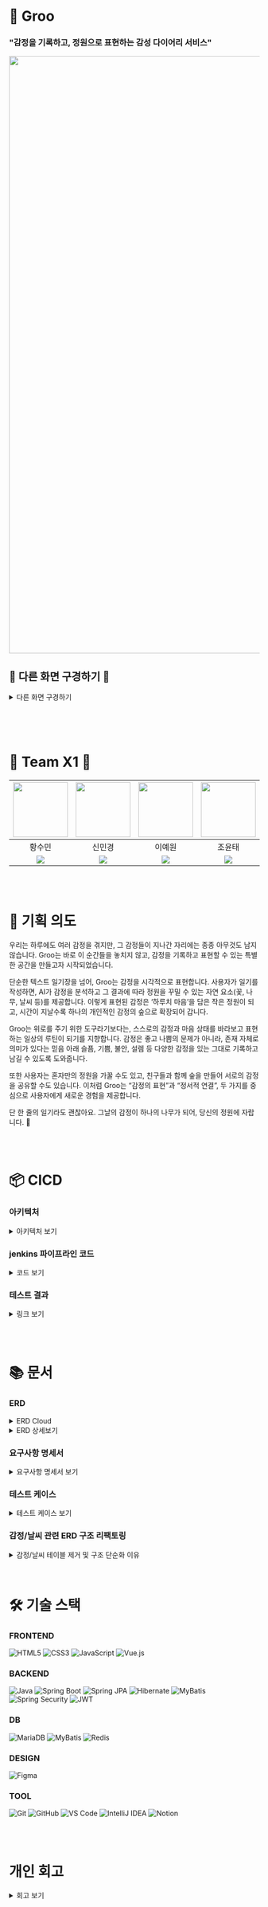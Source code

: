 # 🌳 Groo 

### __"감정을 기록하고, 정원으로 표현하는 감성 다이어리 서비스"__
 <img src="https://github.com/user-attachments/assets/e1b01c1a-a833-413a-b72b-b7d588f6d226" width="1200">

<br>

## 🏡 다른 화면 구경하기 🏡 

<details>
  <summary>다른 화면 구경하기</summary>

### 🏝️ 랜딩 페이지
  <img width="1440" alt="스크린샷 2025-05-04 오후 1 41 56" src="https://github.com/user-attachments/assets/0f111712-8b0a-441e-8469-7a44cfb1c395" />

### 🌴 로그인 화면
  <img width="1440" alt="image" src="https://github.com/user-attachments/assets/c4547bec-ca00-4a61-9d99-c4c3d25d24a8" />

### 🌿 메인 페이지
<img width="1440" alt="image" src="https://github.com/user-attachments/assets/f17c97c9-983a-4642-9d0d-3a277a263f93" />

### ⛳️ 감정일기 작성하기
<img width="1440" alt="image" src="https://github.com/user-attachments/assets/0725f384-806f-4ce2-aafc-9efdaacd5118" />

<br>

<details>
  <summary> 🌳 감정일기 작성하기 더보기 🌳</summary>
  <img width="1440" alt="image" src="https://github.com/user-attachments/assets/0236bfbc-ae95-428a-8db7-82d81aa7fd17" />
  <img width="1440" alt="image" src="https://github.com/user-attachments/assets/22137aff-2bd9-444a-a7c7-5a16a5fdd4c3" />
  <img width="1440" alt="image" src="https://github.com/user-attachments/assets/e18afbdb-5d47-4120-bd34-204ce78451e2" />
  <img width="1440" alt="image" src="https://github.com/user-attachments/assets/ff812093-a6fe-487a-b474-3e55f371d4ea" />  
  
  ☺️ 즐거움 -> 눈 내리는 배경으로 변경
  <img width="1440" alt="image" src="https://github.com/user-attachments/assets/fb80183a-926a-48ca-9eee-360d505bd042" />

  🌳 요약해서 보기
  <img src="https://github.com/user-attachments/assets/a76037d9-f2b6-4384-8f09-d2759c222120" width="1200">
</details>

<br>

### 🍀 감정일기 다시보기
<img width="1440" alt="image" src="https://github.com/user-attachments/assets/5b2f2919-b2b0-4030-af01-72daa9366359" />

<br>

<details>
  <summary> 🌳 감정일기 다시보기 더보기 🌳</summary>
  <img width="1440" alt="image" src="https://github.com/user-attachments/assets/ce2fd785-ff9c-4488-bfd7-279de5f37b77" />
</details>

<br>

  ![my_items](https://github.com/user-attachments/assets/ed93f004-61f2-41d3-ba1d-6b5202459d13)

  ![create_invite_link](https://github.com/user-attachments/assets/344c0452-dee9-458a-8247-2ad38bf53706)

  ![accept_invice_page](https://github.com/user-attachments/assets/3f2c294a-64d2-45e6-bf94-d5b41f9da074)

  <img width="1710" alt="image" src="https://github.com/user-attachments/assets/13c3d3ee-5e9f-4c75-9c85-758a58b908d5" />



</details>


<br><br><br>

# 🚀 Team X1 🚀

| <img src="https://github.com/user-attachments/assets/c96cd9e0-dee6-4026-9086-7b2ffee3e56f" width="110"> | <img src="https://github.com/user-attachments/assets/c3df4899-1878-4180-a133-689254256ec8" width="110"> | <img src="https://github.com/user-attachments/assets/2e220b76-b0b4-4939-a277-dd1dfbf92db1" width="110"> | <img src="https://github.com/user-attachments/assets/8c603a5c-9c99-4d21-a353-e194298b1318" width="110"> | <img src="https://github.com/user-attachments/assets/47e0f3a1-b5e0-48c7-b63f-590db29cc4df" width="110"> | <img src="https://github.com/user-attachments/assets/8d5fd81a-89cb-42a1-a432-45a5ab59516c" width="110"> |
| :-----------------------------------------------------------------------------------------------------: | :-----------------------------------------------------------------------------------------------------: | :-----------------------------------------------------------------------------------------------------: | :-----------------------------------------------------------------------------------------------------: | :-----------------------------------------------------------------------------------------------------: | :------------------------------------------------------------------------------------------------------: |
| 황수민 | 신민경 | 이예원 | 조윤태 | 이준규 | 박지원 |
| [<img src="https://img.shields.io/badge/Github-Link-181717?logo=Github">](https://github.com/emily9949) | [<img src="https://img.shields.io/badge/Github-Link-181717?logo=Github">](https://github.com/mmmv41) | [<img src="https://img.shields.io/badge/Github-Link-181717?logo=Github">](https://github.com/oni128) | [<img src="https://img.shields.io/badge/Github-Link-181717?logo=Github">](https://github.com/cxzaqq) | [<img src="https://img.shields.io/badge/Github-Link-181717?logo=Github">](https://github.com/JK-LEE98) | [<img src="https://img.shields.io/badge/Github-Link-181717?logo=Github">](https://github.com/zi-won) |


<br><br>
# 🌱 기획 의도

우리는 하루에도 여러 감정을 겪지만, 그 감정들이 지나간 자리에는 종종 아무것도 남지 않습니다.
Groo는 바로 이 순간들을 놓치지 않고, 감정을 기록하고 표현할 수 있는 특별한 공간을 만들고자 시작되었습니다.

단순한 텍스트 일기장을 넘어, Groo는 감정을 시각적으로 표현합니다.
사용자가 일기를 작성하면, AI가 감정을 분석하고 그 결과에 따라 정원을 꾸밀 수 있는 자연 요소(꽃, 나무, 날씨 등)를 제공합니다.
이렇게 표현된 감정은 ‘하루치 마음’을 담은 작은 정원이 되고,
시간이 지날수록 하나의 개인적인 감정의 숲으로 확장되어 갑니다.

Groo는 위로를 주기 위한 도구라기보다는, 스스로의 감정과 마음 상태를 바라보고 표현하는 일상의 루틴이 되기를 지향합니다.
감정은 좋고 나쁨의 문제가 아니라, 존재 자체로 의미가 있다는 믿음 아래
슬픔, 기쁨, 불안, 설렘 등 다양한 감정을 있는 그대로 기록하고 남길 수 있도록 도와줍니다.

또한 사용자는 혼자만의 정원을 가꿀 수도 있고, 친구들과 함께 숲을 만들어 서로의 감정을 공유할 수도 있습니다.
이처럼 Groo는 “감정의 표현”과 “정서적 연결”, 두 가지를 중심으로 사용자에게 새로운 경험을 제공합니다.

단 한 줄의 일기라도 괜찮아요.
그날의 감정이 하나의 나무가 되어, 당신의 정원에 자랍니다. 🌱

<br><br> 

# 📦 CICD

### 아키텍처

<details>
  <summary>아키텍처 보기</summary>

  ![image](https://github.com/user-attachments/assets/1e896b25-2f05-4c7d-92f9-442e9e02ae73)

</details>

### jenkins 파이프라인 코드

<details>
  <summary>코드 보기</summary>
  
  ```groovy
pipeline {
    agent any

    tools {
        gradle 'gradle'
        jdk 'openJDK17'
    }

    environment {
        GITHUB_URL = 'https://github.com/x1-company/be14-4th-x1-GROO-BE.git'
    }

    stages {
        stage('Preparation') {
            steps {
                script {
                    if (isUnix()) {
                        sh 'docker --version'
                    } else {
                        bat 'docker --version'
                    }
                }
            }
        }

        stage('Checkout & Inject Secrets') {
            steps {
                git branch: 'feature/roy/CICD', url: "${env.GITHUB_URL}"
                withCredentials([file(credentialsId: 'x1_groo_boot-yml', variable: 'APP_YML_PATH')]) {
                    script {
                        if (isUnix()) {
                            sh "mkdir -p ./src/main/resources"
                            sh "cp $APP_YML_PATH ./src/main/resources/application.yml"
                        } else {
                            bat 'if not exist src\\main\\resources mkdir src\\main\\resources'
                            bat 'copy %APP_YML_PATH% src\\main\\resources\\application.yml'
                        }
                    }
                }
            }
        }

        stage('Source Build') {
            steps {
                script {
                    if (isUnix()) {
                        sh "chmod +x ./gradlew"
                        sh "./gradlew clean build"
                    } else {
                        bat "gradlew.bat clean build"
                    }
                }
            }
        }

        stage('Container Build and Push') {
            steps {
                script {
                    withCredentials([usernamePassword(credentialsId: 'DOCKERHUB_PASSWORD', usernameVariable: 'DOCKER_USER', passwordVariable: 'DOCKER_PASS')]) {
                        if (isUnix()) {
                            sh "docker login -u ${DOCKER_USER} -p ${DOCKER_PASS}"
                            sh "docker build -t ${DOCKER_USER}/x1_groo_boot:latest ."
                            sh "docker push ${DOCKER_USER}/x1_groo_boot:latest"
                        } else {
                            bat "docker login -u %DOCKER_USER% -p %DOCKER_PASS%"
                            bat "docker build -t ${DOCKER_USER}/x1_groo_boot:latest ."
                            bat "docker push ${DOCKER_USER}/x1_groo_boot:latest"
                        }
                    }
                }
            }
        }

        stage('Run Container') {
            steps {
                script {
                    def containerName = "x1_groo_boot_container"
                    def imageName = "cxzaqq/x1_groo_boot:latest"

                    if (isUnix()) {
                        sh "docker ps -q --filter 'name=${containerName}' | grep -q . && docker rm -f ${containerName} || echo 'No existing container to remove'"
                        sh "docker run -d --name ${containerName} -p 8080:8080 ${imageName}"
                    } else {
                        bat """
                            FOR /F %%i IN ('docker ps -q --filter "name=${containerName}"') DO docker rm -f %%i
                            docker run -d --name ${containerName} -p 8080:8080 ${imageName}
                            docker ps
                            docker logs ${containerName}
                        """
                    }
                }
            }
        }
    }

    post {
        always {
            script {
                // application.yml 삭제
                if (isUnix()) {
                    sh 'rm -f ./src/main/resources/application.yml'
                    sh 'docker logout'
                } else {
                    bat 'del /F /Q src\\main\\resources\\application.yml'
                    bat 'docker logout'
                }
            }
        }
        success {
            echo 'Pipeline succeeded!'
        }
        failure {
            echo 'Pipeline failed!'
        }
    }
}
```
</details>

### 테스트 결과

<details>
  <summary>링크 보기</summary>

  https://ohgiraffers.notion.site/CICD-1e8649136c1180f78da6f0e62d73bb0b?pvs=73

</details>

<br><br>

# 📚 문서

### ERD
<details>
    <summary>ERD Cloud</summary>
<img width="1016" alt="KakaoTalk_Photo_2025-05-03-15-44-48" src="https://github.com/user-attachments/assets/d75dab37-700a-44cb-818a-0c66ac2146ea" />
</details>
<details>
    <summary>ERD 상세보기</summary>
  
```mermaid
erDiagram
    user {
        INT id PK
        VARCHAR email
        VARCHAR oauth_provider
        VARCHAR oauth_id
        VARCHAR password
        DATETIME created_at
        VARCHAR role
        DATETIME birth
        VARCHAR nickname
        BOOLEAN is_deleted
    }

    background {
        INT id PK
        VARCHAR name
        VARCHAR image_url
    }

    category {
        INT id PK
        VARCHAR category
    }

    item {
        INT id PK
        VARCHAR name
        VARCHAR image_url
        INT category_id FK
        VARCHAR emotion
    }

    forest {
        INT id PK
        VARCHAR name
        VARCHAR month
        BOOLEAN is_public
        INT background_id FK
        INT user_id FK
    }

    user_item {
        INT id PK
        INT item_id FK
        INT user_id FK
        INT total_count
        INT placed_count
        INT forest_id FK
    }

    shared_forest {
        INT id PK
        INT user_id FK
        INT forest_id FK
    }

    mailbox {
        INT id PK
        VARCHAR content
        DATETIME created_at
        BOOLEAN is_deleted
        INT user_id FK
        INT forest_id FK
    }

    announcement {
        INT id PK
        INT admin_id FK
        VARCHAR title
        TEXT content
        DATETIME created_at
    }

    diary {
        INT id PK
        DATETIME created_at
        DATETIME updated_at
        TEXT content
        BOOLEAN is_published
        INT user_id FK
        INT forest_id FK
        VARCHAR weather
    }

    diary_emotion {
        INT id PK
        INT weight
        INT diary_id FK
        VARCHAR emotion
    }

    placement {
        INT id PK
        DECIMAL position_x
        DECIMAL position_y
        INT user_id FK
        INT user_item_id FK
    }

    item }o--|| category : belongs_to
    forest }o--|| background : uses
    forest }o--|| user : owned_by
    user_item }o--|| user : owned_by
    user_item }o--|| item : contains
    user_item }o--|| forest : placed_in
    shared_forest }o--|| user : viewer
    shared_forest }o--|| forest : shared_from
    mailbox }o--|| user : written_by
    mailbox }o--|| forest : posted_in
    announcement }o--|| user : created_by
    diary }o--|| user : written_by
    diary }o--|| forest : related_to
    diary_emotion }o--|| diary : analyzed_from
    placement }o--|| user : placed_by
    placement }o--|| user_item : uses
```
</details>

### 요구사항 명세서

<details>
  <summary>요구사항 명세서 보기</summary>
  
<img width="817" alt="스크린샷 2025-05-04 00 06 32" src="https://github.com/user-attachments/assets/65f7a17c-c6e6-4a50-ba1e-e305a3f0be82" />

</details>

### 테스트 케이스

<details>
  <summary>테스트 케이스 보기</summary>
  
<img width="779" alt="스크린샷 2025-05-04 00 08 24" src="https://github.com/user-attachments/assets/a7a39015-ad36-4461-a827-8ae862526fb0" />

</details>

### 감정/날씨 관련 ERD 구조 리팩토링 
<details>
<summary>감정/날씨 테이블 제거 및 구조 단순화 이유</summary>
 
 <p align="center">
  <img src="https://github.com/user-attachments/assets/d84fdac2-b3e0-4982-b034-fade1bf7dba0" width="400"/>
  <img src="https://github.com/user-attachments/assets/84cf1632-b4ce-45b6-bd4b-8012d2a8a274" height="272"/>
</p>
<p align="center">
  <sub>왼쪽: 구조 초기 설계 | 오른쪽: 리팩토링 이후 구조</sub>
</p>

Groo 서비스 초안에서는 감정(`emotion`)과 날씨(`weather`) 정보를 각각 별도의 테이블로 관리하다 하나의 테이블로 묶어, 감정 분석 결과를 테이블 기반으로 저장한 뒤 해당 감정에 따른 날씨를 매핑하는 구조를 사용했습니다. 이는 데이터 정합성과 확장성을 고려한 설계였습니다.

하지만 실제 서비스 흐름과 운영 환경을 고려했을 때 다음과 같은 특성이 있었습니다:

- 감정과 날씨의 종류는 사전에 정의된 고정값
- 감정 분석 결과 중 가장 높은 감정 하나만 사용하여 날씨와 1:1 매핑
- 분석 결과는 일기 등록 시점에 한 번만 반영되고, 수정 시에는 재분석되지 않음

또한 감정 추출에 사용되는 AI 모델은 문장의 길이나 환경에 따라 결과 반환에 다소 시간이 걸리는 경우가 있었고,이로 인해 전체 프로세스를 가능한 간단하게 유지할 필요가 있다는 판단이 있었습니다.
이러한 점을 고려해, 감정과 날씨 정보를 테이블로 분리하여 저장하고 관리하기보다는 백엔드 로직 내 상수 기반 `Map<String, String>` 매핑을 사용하여 처리하고, 분석된 감정 결과만 저장하는 구조가
현실적인 서비스 운영 목적에 더 적합하다고 판단하였습니다.

이에 따라 관련 테이블은 ERD에서 제거했고, 감정-날씨 매핑은 코드 상에서 직접 정의된 Map 객체로 대체하여 분석 결과는 DTO 객체 내에 간단히 담아 전달하는 방식으로 리팩토링되었습니다.
그 결과, 전체 구조는 간결해졌고, 처리 속도 및 유지보수 효율성도 향상되었습니다.
</details>



<br><g4>

# 🛠️ 기술 스택

### FRONTEND  
![HTML5](https://img.shields.io/badge/HTML5-E34F26?style=for-the-badge&logo=html5&logoColor=white)
![CSS3](https://img.shields.io/badge/CSS3-1572B6?style=for-the-badge&logo=css3&logoColor=white)
![JavaScript](https://img.shields.io/badge/JavaScript-F7DF1E?style=for-the-badge&logo=javascript&logoColor=black)
![Vue.js](https://img.shields.io/badge/Vue.js-4FC08D?style=for-the-badge&logo=vue.js&logoColor=white)

### BACKEND  
![Java](https://img.shields.io/badge/Java-007396?style=for-the-badge&logo=java&logoColor=white)
![Spring Boot](https://img.shields.io/badge/Spring_Boot-6DB33F?style=for-the-badge&logo=spring-boot&logoColor=white)
![Spring JPA](https://img.shields.io/badge/JPA-6DB33F?style=for-the-badge&logo=spring&logoColor=white)
![Hibernate](https://img.shields.io/badge/Hibernate-59666C?style=for-the-badge&logo=hibernate&logoColor=white)
![MyBatis](https://img.shields.io/badge/MyBatis-B5E7A0?style=for-the-badge&logo=MyBatis&logoColor=black)
![Spring Security](https://img.shields.io/badge/Spring_Security-6DB33F?style=for-the-badge&logo=spring-security&logoColor=white)
![JWT](https://img.shields.io/badge/JWT-000000?style=for-the-badge&logo=json-web-tokens&logoColor=white)

### DB  
![MariaDB](https://img.shields.io/badge/MariaDB-003545?style=for-the-badge&logo=mariadb&logoColor=white)
![MyBatis](https://img.shields.io/badge/MyBatis-FFB725?style=for-the-badge&logo=MyBatis&logoColor=black)
![Redis](https://img.shields.io/badge/Redis-DC382D?style=for-the-badge&logo=redis&logoColor=white)

### DESIGN  
![Figma](https://img.shields.io/badge/Figma-F24E1E?style=for-the-badge&logo=figma&logoColor=white)

### TOOL  
![Git](https://img.shields.io/badge/Git-F05032?style=for-the-badge&logo=git&logoColor=white)
![GitHub](https://img.shields.io/badge/GitHub-181717?style=for-the-badge&logo=github&logoColor=white)
![VS Code](https://img.shields.io/badge/VS%20Code-007ACC?style=for-the-badge&logo=visualstudiocode&logoColor=white)
![IntelliJ IDEA](https://img.shields.io/badge/IntelliJIDEA-000000?style=for-the-badge&logo=intellijidea&logoColor=white)
![Notion](https://img.shields.io/badge/Notion-000000?style=for-the-badge&logo=notion&logoColor=white)


<br><br>

# 개인 회고

<details>
  <summary>회고 보기</summary>

  |이름|회고|
  |------|---|
  |박지원|내용|
  |신민경|내용|
  |이예원|이번 프로젝트는 부스형식으로 시연을 염두에 두고, 사람들의 이목을 집중시킬 수 있도록 시각적으로 흥미를 유도할 수 있는데 중점을 두었습니다. ui적으로 신경을 많이 쓴 결과, 눈길을 끄는 완성도 높은 결과물을 만들어 낼 수 있었습니다. 모델링에 시간을 많이 투자해 개발에 할애할 시간이 적어 걱정이 있었지만 팀원들의 엄청난 집중력과 실행력으로 완벽하게 소화해낸 것 같습니다. 프로젝트를 진행하면서 다시 한 번 느꼈던 건, 항상 모델링과 UI를 구상하는 과정이 가장 어렵다는 점이었습니다. 각자 생각하는 화면과 구조가 다르기 때문에 그것을 하나의 방향으로 통합하고 조율해 나가는 일이 얼마나 어렵고 섬세한 작업인지 한번 더 깨달았던 시간이었던 것 같습니다. 아직은 그런 상황 속에서 적극적으로 의견을 제시하거나, 조율을 주도하는 것이 쉽지 않지만, 이러한 경험을 통해 분명히 성장하고 있다고 생각합니다. 다음 프로젝트에서는 더 적극적으로 소통하고, 전체적인 흐름을 이해하는 사람이 되고 싶습니다. 마지막으로 끝까지 함께 고민하고 멋진 결과를 만들어낸 우리 팀 너무 자랑스럽고 감사하다는 말을 전다고 싶습니다.|
  |이준규|이번 프로젝트는 발표 형식이 아닌, 부스를 통해 서로의 서비스를 직접 체험해보는 형식이었기 때문에 주제 선정부터 쉽지 않았습니다. 특히 사용자의 직접적인 참여가 중요한 형태였기에, 기획 단계에서부터 프론트엔드 요소에 많은 신경을 썼습니다. 하지만 백엔드 개발자를 희망하는 우리 팀이 과연 이런 방향이 맞는가에 대한 고민도 함께 들었습니다. 모델링을 마치고 본격적으로 백엔드 개발에 착수했을 때, 예상보다 훨씬 복잡하고 어렵다는 걸 느꼈습니다. 단순히 테이블 수는 적었지만, 고려해야 할 로직이 많아 기능 구현 이후에도 반복적인 수정 작업이 필요했습니다. 저는 주로 조회 기능을 맡아 개발했고, 그 과정에서 MyBatis와 SQL에 대한 이해가 한층 깊어졌다는 점에서 의미 있는 시간이었습니다. 이번 프로젝트에서는 이전과 달리 백엔드와 프론트엔드를 실제로 연동해 개발을 진행했습니다. 이전 프로젝트에서는 각 서버를 분리해 작업했기 때문에, 기능만 정상 동작하면 된다고 생각했었습니다. 하지만 이번엔 프론트엔드에서 어떤 데이터가 필요하고 어떻게 처리되는지를 고려하며 백엔드를 개발해야 한다는 점을 체감했고, 이 경험이 큰 깨달음이 되었습니다. 또한, 이번 프로젝트에서는 S3 서버와 Redis 서버도 활용해보았습니다. 이전까지는 이름조차 낯설었던 기술들이었지만, 직접 적용해보며 백엔드 개발자로서 한층 성장할 수 있었던 뜻깊은 경험이었습니다. 프론트엔드 개발에서는 메인 화면을 윤태와 함께 나눠 담당했습니다. 백엔드에서 전달된 weather 값을 기반으로 총 7개의 날씨 컴포넌트를 동적으로 호출하는 로직을 구현했는데, 서비스에서 차지하는 비중이 큰 기능이기도 하고 UI의 완성도에 따라 전체 서비스의 인상이 달라지는 만큼 더 열심히 몰입했습니다. 날씨가 정상적으로 화면에 표시되었을 때 느낀 성취감은 이번 프로젝트 전체를 통틀어 가장 컸던 순간이었습니다. 일기 작성 시에는 OpenAI API를 활용해 감정 분석 기능을 구현했습니다. 백엔드와 프론트엔드 개발 경험만 있던 저에게는 매우 신선한 도전이었습니다. Fine-tuning까지 직접 해볼 수 있었다면 더욱 정확한 분석 모델을 만들 수 있었겠지만, 관련 지식 부족으로 포기하게 된 점은 아쉬움으로 남습니다. 기회가 된다면, AI 전문가와 함께 융합 프로젝트를 진행해보고 싶다는 생각도 하게 되었습니다. 마지막으로, 이 프로젝트를 함께한 팀원들에게 깊은 감사를 전하고 싶습니다. 짧은 시간, 높은 강도에도 불구하고 서로를 배려하며 끝까지 함께해준 팀원들이 없었다면 절대 2등이라는 값진 결과를 얻지 못했을 것입니다. AI를 도맡아주고 감각적인 디자인 작업에 더해 백엔드 리뷰까지 꼼꼼히 진행해준 수민이, 일기 기능을 완성도 높게 구현하고 OpenAI API 연동을 도맡아준 지원이, 완벽한 Figma 디자인과 함께 팀 분위기를 이끌며 로그인과 우정의 숲이라는 핵심 기능을 묵묵히 맡아준 민경이, 최적의 AI API를 찾기 위해 수많은 테스트를 거쳐 직접 적용해보고, git 충돌이 많을 수밖에 없던 상황에서 항상 마지막 차례에 병합을 하여 힘들었을 텐데 묵묵히 병합과 재개발을 반복해준 예원이, 기획부터 개발, 배포까지 모든 과정을 총괄하며 팀의 버팀목 역할을 해주고 팀원들의 수많은 질문을 받아주며 본인 개발 뿐만 아니라 모든 도메인 모든 기능에 신경 써준 윤태에게 진심으로 고맙다는 말을 전하며 이번 프로젝트 회고를 마칩니다.|
  |조윤태|이번 프로젝트는 혼자였다면 결코 해낼 수 없었을 만큼, 팀의 힘이 얼마나 큰지를 온전히 느낄 수 있었던 소중한 경험이었습니다.<br>주제 자체도 흥미로워 즐겁게 몰입할 수 있었고, 팀원들 모두 각자 맡은 역할을 자발적으로 찾아서 능동적으로 움직여준 덕분에 좋은 결과를 얻을 수 있었습니다.<br>혼자 코딩을 공부하던 시절과 비교하면, 함께 협업하며 문제를 해결하고 의견을 주고받는 과정이 훨씬 더 즐겁고 몰입감 있게 느껴졌습니다. 특히 부족한 시간 속에서 밤낮 없이 작업하던 피곤하고 예민한 상황 속에서도, 서로를 배려하고 웃음을 잃지 않으며 끝까지 팀워크를 지켜나간 점이 매우 인상 깊었습니다.<br>한 번은 너무 지쳐서 마음이 꺾일 뻔한 순간도 있었지만, 그럴 때마다 “할 수 있다”고 격려해주고 묵묵히 자기 할 일을 해나가는 팀원들의 모습에 힘을 얻어, 저 역시 다시 마음을 다잡고 집중할 수 있었습니다.<br>무엇보다 이번 프로젝트는 단순한 과제를 넘어서, 실현 가능한 서비스에 가까운 결과물이 나왔다는 점에서 큰 의미가 있다고 생각합니다. 따라서 여기서 멈추지 않고, 앞으로도 기능을 계속 추가하고 고도화하여 실제 서비스로 배포하는 것을 목표로 삼았습니다.<br>정말 값지고 뜻깊은 시간이었으며, 이 모든 것을 함께해준 팀원들에게 진심으로 감사의 마음을 전합니다.<br>최종 프로젝트에서도 잘 부탁드리고, 팀원들 모두 건강하길 바라며 마칩니다.|
  |황수민|2주라는 짧은 기간 동안 기획부터 프론트엔드, 백엔드, 배포까지 전 과정을 직접 경험해볼 수 있어 정말 많은 성장을 느낄 수 있었던 시간이었습니다. 초반에 기획에 많은 시간을 투자했지만, 요구사항은 계속해서 바뀌었고 그에 따라 디자인과 모델링도 여러 번 수정하게 되면서 요구사항 정의가 얼마나 중요한지 다시 한 번 깨달았습니다. 프론트엔드 개발은 아직 익숙하지 않지만, 이번 프로젝트를 계기로 three.js, babylon.js 같은 새로운 기술을 공부하고 직접 적용해보면서 프론트 쪽에 대한 흥미도 생겼습니다. 또한, OpenA를 활용한 감정 일기 분석 로직을 팀원과 함께 구현하면서 REST API와 백엔드 흐름에 대해 더 깊이 이해하게 되었고, 덕분에 개발자로서 한층 더 성장할 수 있었다고 생각합니다. 아직 부족한 점도 많지만, 예전보다 개발 속도도 빨라지고 자신감도 붙은 제 모습을 보면서 스스로도 많이 놀랐습니다. 무엇보다, 이 프로젝트는 팀원들과 함께했기에 가능했던 결과라고 생각합니다. 혼자였다면 절대 2주 안에 이 정도 서비스를 완성하지 못했을 거라 생각합니다. 이번 경험을 통해 협업의 중요성과 팀워크의 힘을 다시 한 번 느낄 수 있었고, 앞으로도 함께하는 사람들의 소중함을 잊지 않고 개발해 나가고 싶습니다.  |

</details>
